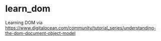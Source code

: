 # learn_dom
Learning DOM via https://www.digitalocean.com/community/tutorial_series/understanding-the-dom-document-object-model
